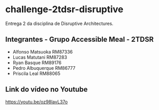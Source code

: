 # challenge-2tdsr-disruptive
Entrega 2 da disciplina de Disruptive Architectures.

## Integrantes - Grupo Accessible Meal - 2TDSR
- Alfonso Matsuoka RM87336
- Lucas Matutani RM87283
- Ryan Basque RM89176
- Pedro Albuquerque RM86777
- Priscila Leal RM88065

## Link do vídeo no Youtube
https://youtu.be/oz98lavL37o
